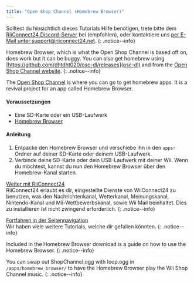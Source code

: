 ```yaml
---
title: "Open Shop Channel (Homebrew Browser)"
---
```


Solltest du hinsichtlich dieses Tutorials Hilfe benötigen, trete bitte dem [RiiConnect24 Discord-Server](https://discord.gg/osc) bei (empfohlen), oder kontaktiere uns [per E-Mail unter support@riiconnect24.net](mailto:support@riiconnect24.net).
{: .notice--info}

Homebrew Browser, which is what the Open Shop Channel is based off on, does work but it can be buggy. You can also get homebrew using [https://github.com/dhtdht020/osc-dl/releases](osc-dl) and from the [Open Shop Channel website](https://oscwii.org/).
{: .notice--info}

The [Open Shop Channel](https://oscwii.org/) is where you can go to get homebrew apps. It is a revival project for an app called Homebrew Browser.

#### Voraussetzungen
* Eine SD-Karte oder ein USB-Laufwerk
* [Homebrew Browser](/assets/files/homebrew_browser_v0.3.9e.zip)

#### Anleitung

1. Entpacke den Homebrew Browser und verschiebe ihn in den `apps`-Ordner auf deiner SD-Karte oder deinem USB-Laufwerk.
2. Verbinde deine SD-Karte oder dein USB-Laufwerk mit deiner Wii. Wenn du möchtest, kannst du nun den Homebrew Browser über den Homebrew-Kanal starten.

[Weiter mit RiiConnect24](riiconnect24)<br> RiiConnect24 erlaubt es dir, eingestellte Dienste von WiiConnect24 zu benutzen, was den Nachrichtenkanal, Wetterkanal, Meinungskanal, Nintendo-Kanal und Mii-Wettbewerbskanal, sowie Wii Mail beinhaltet. Dies zu installieren ist nicht zwingend erforderlich.
{: .notice--info}

[Fortfahren in der Seitennavigation](site-navigation)<br> Wir haben viele weitere Tutorials, welche dir gefallen könnten.
{: .notice--info}

Included in the Homebrew Browser download is a guide on how to use the Homebrew Browser.
{: .notice--info}

You can swap out ShopChannel.ogg with loop.ogg in `/apps/homebrew_browser/` to have the Homebrew Browser play the Wii Shop Channel music.
{: .notice--info}
